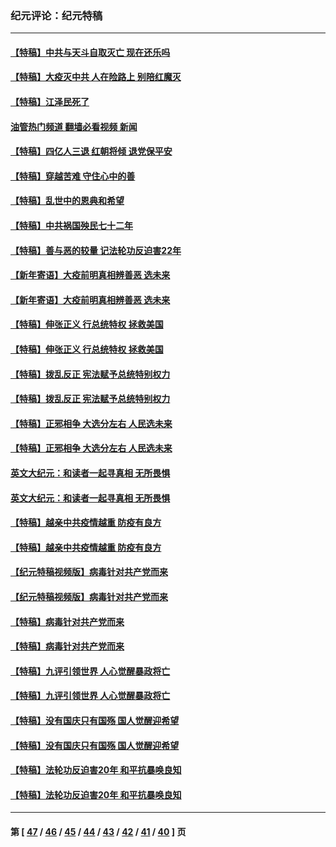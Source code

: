 ### 纪元评论：纪元特稿
---
#### [【特稿】中共与天斗自取灭亡 现在还乐吗](../../pages/nsc424/n13897482.md?03080330) 
#### [【特稿】大疫灭中共 人在险路上 别陪红魔灭](../../pages/nsc424/n13890697.md?03080330) 
#### [【特稿】江泽民死了](../../pages/nsc424/n13876300.md?03080330) 
#### [油管热门频道 翻墙必看视频 新闻](ok?03080330)
#### [【特稿】四亿人三退 红朝将倾 退党保平安](../../pages/nsc424/n13794378.md?03080330) 
#### [【特稿】穿越苦难 守住心中的善](../../pages/nsc424/n13784979.md?03080330) 
#### [【特稿】乱世中的恩典和希望](../../pages/nsc424/n13734687.md?03080330) 
#### [【特稿】中共祸国殃民七十二年](../../pages/nsc424/n13272607.md?03080330) 
#### [【特稿】善与恶的较量 记法轮功反迫害22年](../../pages/nsc424/n13086597.md?03080330) 
#### [【新年寄语】大疫前明真相辨善恶 选未来](../../pages/nsc424/n12660855.md?03080330) 
#### [【新年寄语】大疫前明真相辨善恶 选未来](../../pages/nsc424/n12660855.md?03080330) 
#### [【特稿】伸张正义 行总统特权 拯救美国](../../pages/nsc424/n12616806.md?03080330) 
#### [【特稿】伸张正义 行总统特权 拯救美国](../../pages/nsc424/n12616806.md?03080330) 
#### [【特稿】拨乱反正 宪法赋予总统特别权力](../../pages/nsc424/n12598306.md?03080330) 
#### [【特稿】拨乱反正 宪法赋予总统特别权力](../../pages/nsc424/n12598306.md?03080330) 
#### [【特稿】正邪相争 大选分左右 人民选未来](../../pages/nsc424/n12545208.md?03080330) 
#### [【特稿】正邪相争 大选分左右 人民选未来](../../pages/nsc424/n12545208.md?03080330) 
#### [英文大纪元：和读者一起寻真相 无所畏惧](../../pages/nsc424/n12542027.md?03080330) 
#### [英文大纪元：和读者一起寻真相 无所畏惧](../../pages/nsc424/n12542027.md?03080330) 
#### [【特稿】越亲中共疫情越重 防疫有良方](../../pages/nsc424/n12042989.md?03080330) 
#### [【特稿】越亲中共疫情越重 防疫有良方](../../pages/nsc424/n12042989.md?03080330) 
#### [【纪元特稿视频版】病毒针对共产党而来](../../pages/nsc424/n11977328.md?03080330) 
#### [【纪元特稿视频版】病毒针对共产党而来](../../pages/nsc424/n11977328.md?03080330) 
#### [【特稿】病毒针对共产党而来](../../pages/nsc424/n11928818.md?03080330) 
#### [【特稿】病毒针对共产党而来](../../pages/nsc424/n11928818.md?03080330) 
#### [【特稿】九评引领世界 人心觉醒暴政将亡](../../pages/nsc424/n11660496.md?03080330) 
#### [【特稿】九评引领世界 人心觉醒暴政将亡](../../pages/nsc424/n11660496.md?03080330) 
#### [【特稿】没有国庆只有国殇 国人觉醒迎希望](../../pages/nsc424/n11549354.md?03080330) 
#### [【特稿】没有国庆只有国殇 国人觉醒迎希望](../../pages/nsc424/n11549354.md?03080330) 
#### [【特稿】法轮功反迫害20年 和平抗暴唤良知](../../pages/nsc424/n11389135.md?03080330) 
#### [【特稿】法轮功反迫害20年 和平抗暴唤良知](../../pages/nsc424/n11389135.md?03080330) 

---
#### 第 [ [47](./47.md?03080330) / [46](./46.md?03080330) / [45](./45.md?03080330) / [44](./44.md?03080330) / [43](./43.md?03080330) / [42](./42.md?03080330) / [41](./41.md?03080330) / [40](./40.md?03080330) ] 页
